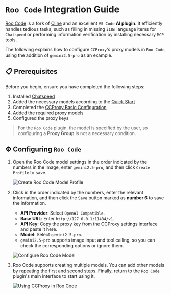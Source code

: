 # `Roo Code` Integration Guide

[Roo Code](https://github.com/RooCodeInc/Roo-Code) is a fork of [Cline](https://github.com/cline/cline) and an excellent `VS Code` **AI plugin**. It efficiently handles tedious tasks, such as filling in missing `i18n` language items for `Chatspeed` or performing information verification by installing necessary `MCP` tools.

The following explains how to configure `CCProxy`'s proxy models in `Roo Code`, using the addition of `gemini2.5-pro` as an example.

## 📋 Prerequisites

Before you begin, ensure you have completed the following steps:

1. Installed [Chatspeed](../guide/installation.md)
2. Added the necessary models according to the [Quick Start](../guide/quickStart.md)
3. Completed the [CCProxy Basic Configuration](configuration.md)
4. Added the required proxy models
5. Configured the proxy keys

> For the `Roo Code` plugin, the model is specified by the user, so configuring a **Proxy Group** is not a necessary condition.

## ⚙️ Configuring `Roo Code`

1.  Open the Roo Code model settings in the order indicated by the numbers in the image, enter `gemini2.5-pro`, and then click `Create Profile` to save.

    ![Create Roo Code Model Profile](/images/common/roo-code-setting-1.png)

2.  Click in the order indicated by the numbers, enter the relevant information, and then click the `Save` button marked as **number 6** to save the information.
    - **API Provider**: Select `OpenAI Compatible`.
    - **Base URL**: Enter `http://127.0.0.1:11434/v1`.
    - **API Key**: Copy the proxy key from the CCProxy settings interface and paste it here.
    - **Model**: Select `gemini2.5-pro`.
    - `gemini2.5-pro` supports image input and tool calling, so you can check the corresponding options or ignore them.

    ![Configure Roo Code Model](/images/common/roo-code-setting-2.png)

3.  Roo Code supports creating multiple models. You can add other models by repeating the first and second steps. Finally, return to the `Roo Code` plugin's main interface to start using it.

    ![Using CCProxy in Roo Code](/images/common/roo-code-setting-3.png)
